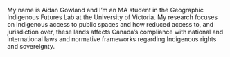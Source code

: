 My name is Aidan Gowland and I’m an MA student in the Geographic Indigenous Futures Lab at the University of Victoria. My research focuses on Indigenous access to public spaces and how reduced access to, and jurisdiction over, these lands affects Canada’s compliance with national and international laws and normative frameworks regarding Indigenous rights and sovereignty.
